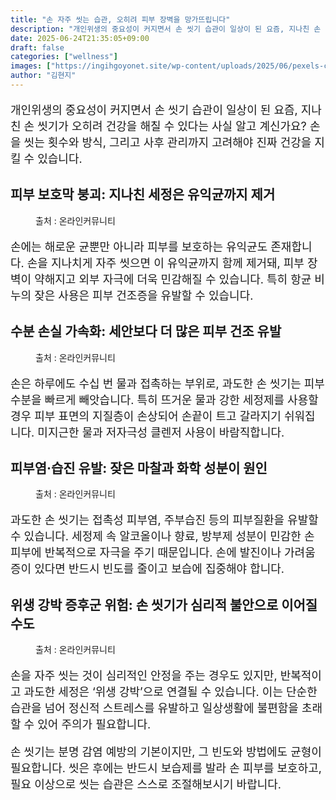 ```yaml
---
title: "손 자주 씻는 습관, 오히려 피부 장벽을 망가뜨립니다"
description: "개인위생의 중요성이 커지면서 손 씻기 습관이 일상이 된 요즘, 지나친 손 씻기가 오히려 건강을 해칠 수 있다는 사실 알고 계신가요? 손을 씻는 횟수와 방식, 그리고 사후 관리까지 고려해야 진짜 건강을 지킬 수 있습니다."
date: 2025-06-24T21:35:05+09:00
draft: false
categories: ["wellness"]
images: ["https://ingihgoyonet.site/wp-content/uploads/2025/06/pexels-cdc-library-3992952-1024x674.jpg", "https://ingihgoyonet.site/wp-content/uploads/2025/06/pexels-ketut-subiyanto-4308205-1024x683.jpg", "https://ingihgoyonet.site/wp-content/uploads/2025/06/pexels-polina-zimmerman-4108105-683x1024.jpg", "https://ingihgoyonet.site/wp-content/uploads/2025/06/pexels-jenny-k-326770-3872806-1024x683.jpg"]
author: "김현지"
---
```


<p style="font-size:18px">개인위생의 중요성이 커지면서 손 씻기 습관이 일상이 된 요즘, 지나친 손 씻기가 오히려 건강을 해칠 수 있다는 사실 알고 계신가요? 손을 씻는 횟수와 방식, 그리고 사후 관리까지 고려해야 진짜 건강을 지킬 수 있습니다.</p> <h2 >피부 보호막 붕괴: 지나친 세정은 유익균까지 제거</h2> <figure ><img src="https://ingihgoyonet.site/wp-content/uploads/2025/06/pexels-cdc-library-3992952-1024x674.jpg" alt="" style="aspect-ratio:16/9;object-fit:cover"/><figcaption >출처 : 온라인커뮤니티</figcaption></figure> <p style="font-size:18px">손에는 해로운 균뿐만 아니라 피부를 보호하는 유익균도 존재합니다. 손을 지나치게 자주 씻으면 이 유익균까지 함께 제거돼, 피부 장벽이 약해지고 외부 자극에 더욱 민감해질 수 있습니다. 특히 항균 비누의 잦은 사용은 피부 건조증을 유발할 수 있습니다.</p> <h2 >수분 손실 가속화: 세안보다 더 많은 피부 건조 유발</h2> <figure ><img src="https://ingihgoyonet.site/wp-content/uploads/2025/06/pexels-ketut-subiyanto-4308205-1024x683.jpg" alt="" style="aspect-ratio:16/9;object-fit:cover"/><figcaption >출처 : 온라인커뮤니티</figcaption></figure> <p style="font-size:18px">손은 하루에도 수십 번 물과 접촉하는 부위로, 과도한 손 씻기는 피부 수분을 빠르게 빼앗습니다. 특히 뜨거운 물과 강한 세정제를 사용할 경우 피부 표면의 지질층이 손상되어 손끝이 트고 갈라지기 쉬워집니다. 미지근한 물과 저자극성 클렌저 사용이 바람직합니다.</p> <h2 >피부염·습진 유발: 잦은 마찰과 화학 성분이 원인</h2> <figure ><img src="https://ingihgoyonet.site/wp-content/uploads/2025/06/pexels-polina-zimmerman-4108105-683x1024.jpg" alt="" style="aspect-ratio:16/9;object-fit:cover"/><figcaption >출처 : 온라인커뮤니티</figcaption></figure> <p style="font-size:18px">과도한 손 씻기는 접촉성 피부염, 주부습진 등의 피부질환을 유발할 수 있습니다. 세정제 속 알코올이나 향료, 방부제 성분이 민감한 손 피부에 반복적으로 자극을 주기 때문입니다. 손에 발진이나 가려움증이 있다면 반드시 빈도를 줄이고 보습에 집중해야 합니다.</p> <h2 >위생 강박 증후군 위험: 손 씻기가 심리적 불안으로 이어질 수도</h2> <figure ><img src="https://ingihgoyonet.site/wp-content/uploads/2025/06/pexels-jenny-k-326770-3872806-1024x683.jpg" alt="" style="aspect-ratio:16/9;object-fit:cover"/><figcaption >출처 : 온라인커뮤니티</figcaption></figure> <p style="font-size:18px">손을 자주 씻는 것이 심리적인 안정을 주는 경우도 있지만, 반복적이고 과도한 세정은 ‘위생 강박’으로 연결될 수 있습니다. 이는 단순한 습관을 넘어 정신적 스트레스를 유발하고 일상생활에 불편함을 초래할 수 있어 주의가 필요합니다.</p> <p style="font-size:18px">손 씻기는 분명 감염 예방의 기본이지만, 그 빈도와 방법에도 균형이 필요합니다. 씻은 후에는 반드시 보습제를 발라 손 피부를 보호하고, 필요 이상으로 씻는 습관은 스스로 조절해보시기 바랍니다.</p>